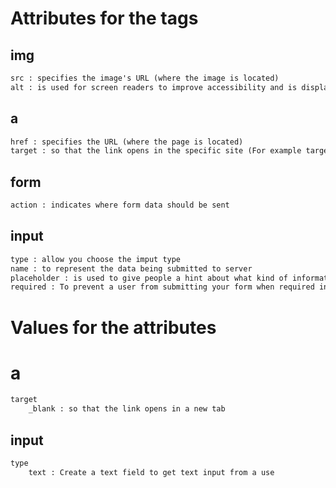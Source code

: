 # Attributes for the tags
## img
```html
src : specifies the image's URL (where the image is located)
alt : is used for screen readers to improve accessibility and is displayed if the image fails to load
```
## a
```html
href : specifies the URL (where the page is located)
target : so that the link opens in the specific site (For example target="_blank" so that the link opens in a new tab)
```
## form
```html
action : indicates where form data should be sent
```
## input
```html
type : allow you choose the imput type
name : to represent the data being submitted to server
placeholder : is used to give people a hint about what kind of information to enter into an input
required : To prevent a user from submitting your form when required information is missing
```
# Values for the attributes
# a
```html
target
    _blank : so that the link opens in a new tab
```
## input
```html
type 
    text : Create a text field to get text input from a use
```